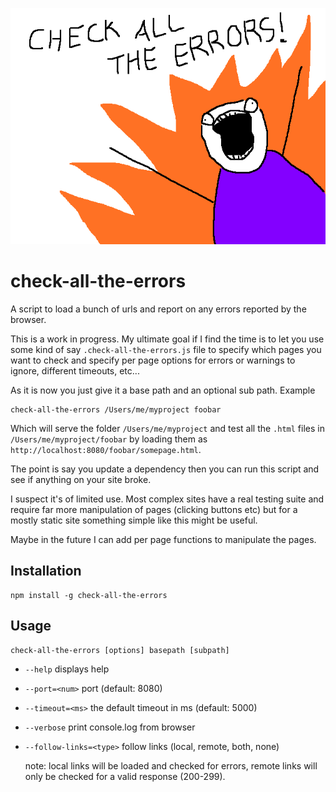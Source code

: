![](https://github.com/greggman/check-all-the-errors/raw/master/check-all-the-errors.png)

# check-all-the-errors

A script to load a bunch of urls and report on any errors reported by the
browser.

This is a work in progress. My ultimate goal if I find the time
is to let you use some kind of say `.check-all-the-errors.js` file
to specify which pages you want to check and specify per page options
for errors or warnings to ignore, different timeouts, etc...

As it is now you just give it a base path and an optional sub path. Example

```
check-all-the-errors /Users/me/myproject foobar
```

Which will serve the folder `/Users/me/myproject` and test all the
`.html` files in `/Users/me/myproject/foobar` by loading them as
`http://localhost:8080/foobar/somepage.html`.

The point is say you update a dependency then you can run this script
and see if anything on your site broke.

I suspect it's of limited use. Most complex sites have a real testing
suite and require far more manipulation of pages (clicking buttons etc)
but for a mostly static site something simple like this might be useful.

Maybe in the future I can add per page functions to manipulate the pages.

## Installation

```
npm install -g check-all-the-errors
```

## Usage

```
check-all-the-errors [options] basepath [subpath]
```

* `--help` displays help
* `--port=<num>` port (default: 8080)
* `--timeout=<ms>` the default timeout in ms (default: 5000)
* `--verbose` print console.log from browser
* `--follow-links=<type>` follow links (local, remote, both, none)

  note: local links will be loaded and checked for errors,
  remote links will only be checked for a valid response (200-299).

